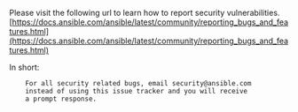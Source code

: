 Please visit the following url to learn how to report security vulnerabilities.
[https://docs.ansible.com/ansible/latest/community/reporting_bugs_and_features.html](https://docs.ansible.com/ansible/latest/community/reporting_bugs_and_features.html)

In short:
```
    For all security related bugs, email security@ansible.com
    instead of using this issue tracker and you will receive
    a prompt response.
```